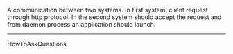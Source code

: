 A communication between two systems. 
In first system, client request through http protocol.
In the second system should accept the request and from daemon process an application should launch.

----
HowToAskQuestions
